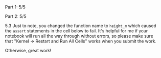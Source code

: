 Part 1:  5/5

Part 2:  5/5

5.3 Just to note, you changed the function name to `height_m` which caused the `assert` statements in the cell below to fail.  It's helpful for me if your notebook will run all the way through without errors, so please make sure that "Kernel -> Restart and Run All Cells" works when you submit the work.


Otherwise, great work!

